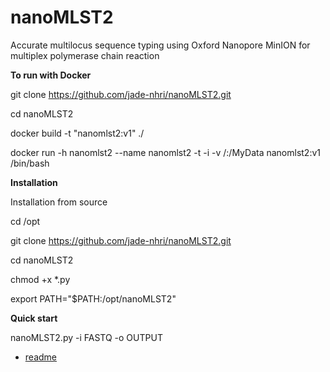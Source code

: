 # nanoMLST2
Accurate multilocus sequence typing using Oxford Nanopore MinION for multiplex polymerase chain reaction

**To run with Docker**

git clone https://github.com/jade-nhri/nanoMLST2.git

cd nanoMLST2

docker build -t "nanomlst2:v1" ./

docker run -h nanomlst2 --name nanomlst2 -t -i -v /:/MyData nanomlst2:v1 /bin/bash

**Installation**

Installation from source

cd /opt

git clone https://github.com/jade-nhri/nanoMLST2.git

cd nanoMLST2

chmod +x *.py

export PATH="$PATH:/opt/nanoMLST2"

**Quick start**

nanoMLST2.py -i FASTQ -o OUTPUT

- [readme](https://www.dropbox.com/s/hwmqvq2um7xwsns/nanoMLST2.pdf?dl=0)
